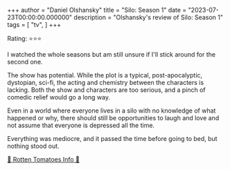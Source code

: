 +++
author = "Daniel Olshansky"
title = "Silo: Season 1"
date = "2023-07-23T00:00:00.000000"
description = "Olshansky's review of Silo: Season 1"
tags = [
    "tv",
]
+++

Rating: ⭐⭐⭐

I watched the whole seasons but am still unsure if I'll stick around for the second one.

The show has potential. While the plot is a typical, post-apocalyptic, dystopian, sci-fi, the acting and chemistry between the characters is lacking. Both the show and characters are too serious, and a pinch of comedic relief would go a long way.

Even in a world where everyone lives in a silo with no knowledge of what happened or why, there should still be opportunities to laugh and love and not assume that everyone is depressed all the time.

Everything was mediocre, and it passed the time before going to bed, but nothing stood out.

[🍅 Rotten Tomatoes Info 🍅](https://www.rottentomatoes.com/tv/silo/s01)
